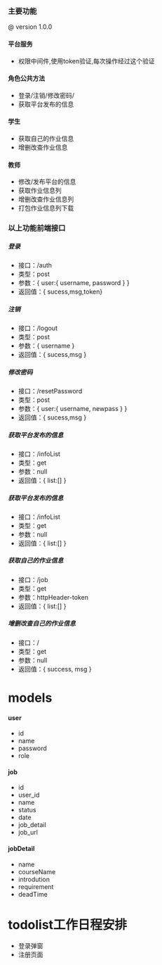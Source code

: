 

### 主要功能
@ version 1.0.0
#### 平台服务
- 权限中间件,使用token验证,每次操作经过这个验证
#### 角色公共方法
- 登录/注销/修改密码/
- 获取平台发布的信息
#### 学生
- 获取自己的作业信息
- 增删改查作业信息
#### 教师
- 修改/发布平台的信息
- 获取作业信息列
- 增删改查作业信息列
- 打包作业信息列下载


### 以上功能前端接口
##### 登录
- 接口：/auth
- 类型：post
- 参数：{ user:{ username, password } }
- 返回值：{ sucess,msg,token}
##### 注销
- 接口：/logout
- 类型：post
- 参数：{ username }
- 返回值：{ sucess,msg }
##### 修改密码
- 接口：/resetPassword
- 类型：post
- 参数：{ user:{ username, newpass } }
- 返回值：{ sucess,msg }

##### 获取平台发布的信息
- 接口：/infoList
- 类型：get
- 参数：null
- 返回值：{ list:[] }
##### 获取平台发布的信息
- 接口：/infoList
- 类型：get
- 参数：null
- 返回值：{ list:[] }
##### 获取自己的作业信息
- 接口：/job
- 类型：get
- 参数：httpHeader-token
- 返回值：{ list:[] }

##### 增删改查自己的作业信息
- 接口：/
- 类型：get
- 参数：null
- 返回值：{ success, msg }


# models 
#### user
- id 
- name
- password
- role
#### job
- id
- user_id
- name
- status
- date
- job_detail
- job_url
#### jobDetail
- name
- courseName
- introdution
- requirement
- deadTime
# todolist工作日程安排

- 登录弹窗
- 注册页面

